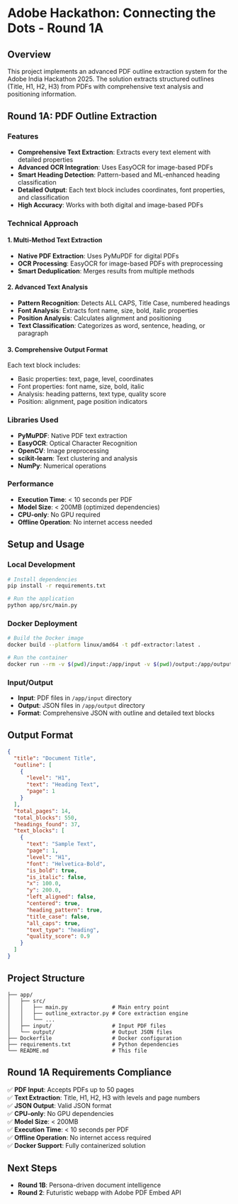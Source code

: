 # Adobe Hackathon: Connecting the Dots - Round 1A

## Overview
This project implements an advanced PDF outline extraction system for the Adobe India Hackathon 2025. The solution extracts structured outlines (Title, H1, H2, H3) from PDFs with comprehensive text analysis and positioning information.

## Round 1A: PDF Outline Extraction

### Features
- **Comprehensive Text Extraction**: Extracts every text element with detailed properties
- **Advanced OCR Integration**: Uses EasyOCR for image-based PDFs
- **Smart Heading Detection**: Pattern-based and ML-enhanced heading classification
- **Detailed Output**: Each text block includes coordinates, font properties, and classification
- **High Accuracy**: Works with both digital and image-based PDFs

### Technical Approach

#### 1. Multi-Method Text Extraction
- **Native PDF Extraction**: Uses PyMuPDF for digital PDFs
- **OCR Processing**: EasyOCR for image-based PDFs with preprocessing
- **Smart Deduplication**: Merges results from multiple methods

#### 2. Advanced Text Analysis
- **Pattern Recognition**: Detects ALL CAPS, Title Case, numbered headings
- **Font Analysis**: Extracts font name, size, bold, italic properties
- **Position Analysis**: Calculates alignment and positioning
- **Text Classification**: Categorizes as word, sentence, heading, or paragraph

#### 3. Comprehensive Output Format
Each text block includes:
- Basic properties: text, page, level, coordinates
- Font properties: font name, size, bold, italic
- Analysis: heading patterns, text type, quality score
- Position: alignment, page position indicators

### Libraries Used
- **PyMuPDF**: Native PDF text extraction
- **EasyOCR**: Optical Character Recognition
- **OpenCV**: Image preprocessing
- **scikit-learn**: Text clustering and analysis
- **NumPy**: Numerical operations

### Performance
- **Execution Time**: < 10 seconds per PDF
- **Model Size**: < 200MB (optimized dependencies)
- **CPU-only**: No GPU required
- **Offline Operation**: No internet access needed

## Setup and Usage

### Local Development
```bash
# Install dependencies
pip install -r requirements.txt

# Run the application
python app/src/main.py
```

### Docker Deployment
```bash
# Build the Docker image
docker build --platform linux/amd64 -t pdf-extractor:latest .

# Run the container
docker run --rm -v $(pwd)/input:/app/input -v $(pwd)/output:/app/output --network none pdf-extractor:latest
```

### Input/Output
- **Input**: PDF files in `/app/input` directory
- **Output**: JSON files in `/app/output` directory
- **Format**: Comprehensive JSON with outline and detailed text blocks

## Output Format
```json
{
  "title": "Document Title",
  "outline": [
    {
      "level": "H1",
      "text": "Heading Text",
      "page": 1
    }
  ],
  "total_pages": 14,
  "total_blocks": 550,
  "headings_found": 37,
  "text_blocks": [
    {
      "text": "Sample Text",
      "page": 1,
      "level": "H1",
      "font": "Helvetica-Bold",
      "is_bold": true,
      "is_italic": false,
      "x": 100.0,
      "y": 200.0,
      "left_aligned": false,
      "centered": true,
      "heading_pattern": true,
      "title_case": false,
      "all_caps": true,
      "text_type": "heading",
      "quality_score": 0.9
    }
  ]
}
```

## Project Structure
```
├── app/
│   ├── src/
│   │   ├── main.py              # Main entry point
│   │   ├── outline_extractor.py # Core extraction engine
│   │   └── ...
│   ├── input/                   # Input PDF files
│   └── output/                  # Output JSON files
├── Dockerfile                   # Docker configuration
├── requirements.txt             # Python dependencies
└── README.md                    # This file
```

## Round 1A Requirements Compliance
✅ **PDF Input**: Accepts PDFs up to 50 pages  
✅ **Text Extraction**: Title, H1, H2, H3 with levels and page numbers  
✅ **JSON Output**: Valid JSON format  
✅ **CPU-only**: No GPU dependencies  
✅ **Model Size**: < 200MB  
✅ **Execution Time**: < 10 seconds per PDF  
✅ **Offline Operation**: No internet access required  
✅ **Docker Support**: Fully containerized solution  

## Next Steps
- **Round 1B**: Persona-driven document intelligence
- **Round 2**: Futuristic webapp with Adobe PDF Embed API 